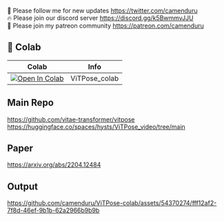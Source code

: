 🐣 Please follow me for new updates https://twitter.com/camenduru <br />
🔥 Please join our discord server https://discord.gg/k5BwmmvJJU <br />
🥳 Please join my patreon community https://patreon.com/camenduru <br />

## 🦒 Colab

| Colab | Info
| --- | --- |
[![Open In Colab](https://colab.research.google.com/assets/colab-badge.svg)](https://colab.research.google.com/github/camenduru/ViTPose-colab/blob/main/ViTPose_colab.ipynb) | ViTPose_colab

## Main Repo
https://github.com/vitae-transformer/vitpose <br />
https://huggingface.co/spaces/hysts/ViTPose_video/tree/main <br />

## Paper
https://arxiv.org/abs/2204.12484

## Output
https://github.com/camenduru/ViTPose-colab/assets/54370274/fff12af2-7f8d-46ef-9b1b-62a2966b9b9b
